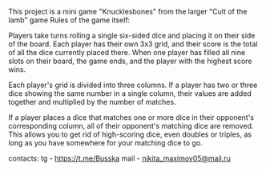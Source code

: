 This project is a mini game "Knucklesbones" from the larger "Cult of the lamb" game
Rules of the game itself:

Players take turns rolling a single six-sided dice and placing it on their side of the board. Each player has their own 3x3 grid, and their score is the total of all the dice currently placed there. When one player has filled all nine slots on their board, the game ends, and the player with the highest score wins.

Each player's grid is divided into three columns. If a player has two or three dice showing the same number in a single column, their values are added together and multiplied by the number of matches.

If a player places a dice that matches one or more dice in their opponent's corresponding column, all of their opponent's matching dice are removed. This allows you to get rid of high-scoring dice, even doubles or triples, as long as you have somewhere for your matching dice to go.

contacts:
tg - https://t.me/Busska
mail - nikita_maximov05@mail.ru
